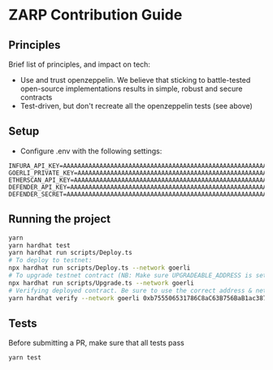 # ZARP Contribution Guide

## Principles

Brief list of principles, and impact on tech:

- Use and trust openzeppelin. We believe that sticking to battle-tested open-source implementations results in simple, robust and secure contracts
- Test-driven, but don't recreate all the openzeppelin tests (see above)

## Setup

- Configure .env with the following settings:

```dotenv
INFURA_API_KEY=AAAAAAAAAAAAAAAAAAAAAAAAAAAAAAAAAAAAAAAAAAAAAAAAAAAAAAAAAAAAAAAA
GOERLI_PRIVATE_KEY=AAAAAAAAAAAAAAAAAAAAAAAAAAAAAAAAAAAAAAAAAAAAAAAAAAAAAAAAAAAAAAAA
ETHERSCAN_API_KEY=AAAAAAAAAAAAAAAAAAAAAAAAAAAAAAAAAAAAAAAAAAAAAAAAAAAAAAAAAAAAAAAA
DEFENDER_API_KEY=AAAAAAAAAAAAAAAAAAAAAAAAAAAAAAAAAAAAAAAAAAAAAAAAAAAAAAAAAAAAAAAA
DEFENDER_SECRET=AAAAAAAAAAAAAAAAAAAAAAAAAAAAAAAAAAAAAAAAAAAAAAAAAAAAAAAAAAAAAAAA
```

## Running the project

```sh
yarn
yarn hardhat test
yarn hardhat run scripts/Deploy.ts
# To deploy to testnet:
npx hardhat run scripts/Deploy.ts --network goerli
# To upgrade testnet contract (NB: Make sure UPGRADEABLE_ADDRESS is set correctly in `Deploy.ts`):
npx hardhat run scripts/Upgrade.ts --network goerli
# Verifying deployed contract. Be sure to use the correct address & network:
yarn hardhat verify --network goerli 0xb755506531786C8aC63B756BaB1ac387bACB0C04
```

## Tests

Before submitting a PR, make sure that all tests pass

`yarn test`
